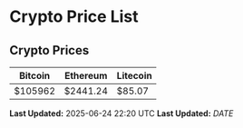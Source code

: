 # Crypto Price List

## Crypto Prices
| Bitcoin | Ethereum | Litecoin |
| ------- | -------- | -------- |
| $105962 | $2441.24 | $85.07 |
**Last Updated:** 2025-06-24 22:20 UTC
**Last Updated:** $DATE$
